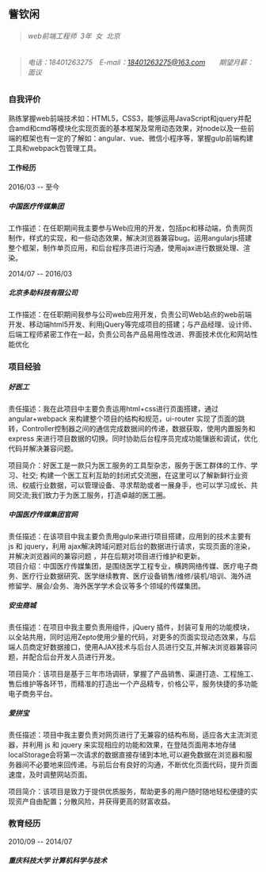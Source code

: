 ## 訾钦闲  
> ###### web前端工程师  3年  女  北京 

> ###### 电话：18401263275　E-mail：18401263275@163.com　　期望月薪：面议  

### 自我评价
熟练掌握web前端技术如：HTML5，CSS3，能够运用JavaScript和jquery并配合amd和cmd等模块化实现页面的基本框架及常用动态效果，对node以及一些前端的框架也有一定的了解如：angular、vue、微信小程序等，掌握gulp前端构建工具和webpack包管理工具。

#### 工作经历

2016/03 -- 至今
##### 中国医疗传媒集团
工作描述：在任职期间我主要参与Web应用的开发，包括pc和移动端，负责网页制作，样式的实现，和一些动态效果，解决浏览器兼容bug。运用angularjs搭建整个框架，制作单页应用，和后台程序员进行沟通，使用ajax进行数据处理、渲染。

2014/07 -- 2016/03
##### 北京多助科技有限公司
工作描述：在任职期间我参与公司web应用开发，负责公司Web站点的web前端开发、移动端html5开发、利用jQuery等完成项目的搭建；与产品经理、设计师、后端工程师紧密工作在一起，负责公司各产品易用性改进、界面技术优化和网站性能优化

### 项目经验

##### 好医工
责任描述：我在此项目中主要负责运用html+css进行页面搭建，通过angular+webpack 来构建整个项目的结构和规范，ui-router 实现了页面的跳转，Controller控制器之间的通信完成数据间的传递，数据获取，使用内置服务和 express 来进行项目数据的切换。同时协助后台程序员完成功能镶嵌和调试，优化代码并解决兼容问题。


项目简介：好医工是一款只为医工服务的工具型杂志，服务于医工群体的工作、学习、社交; 构建一个医工互利互助的封闭式交流圈，在这里可以了解新鲜行业资讯、权威行业数据，可以管理设备、寻求帮助或者一展身手，也可以学习成长、共同交流;我们致力于为医工服务，打造卓越的医工圈。

##### 中国医疗传媒集团官网
责任描述：在该项目中我主要负责用gulp来进行项目搭建，应用到的技术主要有 js 和 jquery，利用 ajax解决跨域问题对后台的数据进行请求，实现页面的渲染，并解决浏览器间的兼容问题 ，并在后期对项目进行维护和更新。    </br>
项目介绍：中国医疗传媒集团，是围绕医学工程专业，横跨网络传媒、医疗电子商务、医疗行业数据研究、医学继续教育、医疗设备销售/维修/装机/培训、海外进修留学、展会/会务、海外医学学术会议等多个领域的传媒集团。

##### 安虫商城
责任描述：在项目中我主要负责用组件，jQuery 插件，封装可复用的功能模块，以全站共用，同时运用Zepto使用少量的代码，对更多的页面实现动态效果，与后端人员商定好数据接口，使用AJAX技术与后台人员进行交互,并解决浏览器兼容问题，并配合后台开发人员进行开发。   </br>

项目简介：该项目是基于三年市场调研，掌握了产品销售、渠道打造、工程施工、售后维护等各环节，而精准的打造出一个产品精专，价格公平，服务快捷的多功能电子商务平台。

##### 爱拼宝
责任描述：项目中我主要负责对网页进行了无兼容的结构布局，适应各大主流浏览器，并利用 js 和 jquery 来实现相应的功能和效果，在登陆页面用本地存储localStorage会将第一次请求的数据直接存储到本地,可以避免数据在浏览器和服务器间不必要地来回传递。与前后台有良好的沟通，不断优化页面代码，提升页面速度，及时调整网站页面。     </br>

项目简介：该项目是致力于提供优质服务，帮助更多的用户随时随地轻松便捷的实现资产自由配置；分散风险，并获得更高的财富收益。 

### 教育经历

2010/09 -- 2014/07  
##### 重庆科技大学   计算机科学与技术 
